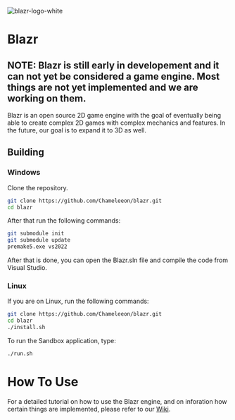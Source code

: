 ![blazr-logo-white](https://github.com/user-attachments/assets/9beb1472-3474-4613-98dc-a2b4166ad130)
# Blazr


## NOTE: Blazr is still early in developement and it can not yet be considered a game engine. Most things are not yet implemented and we are working on them.

Blazr is an open source 2D game engine with the goal of eventually being able to create complex 2D games with complex mechanics and features. In the future, our goal is to expand it to 3D as well.

## Building
### Windows
Clone the repository.
```bash
git clone https://github.com/Chameleeon/blazr.git
cd blazr
```

After that run the following commands:

```bash
git submodule init
git submodule update
premake5.exe vs2022
```

After that is done, you can open the Blazr.sln file and compile the code from Visual Studio.

### Linux
If you are on Linux, run the following commands:
```bash
git clone https://github.com/Chameleeon/blazr.git
cd blazr
./install.sh
```

To run the Sandbox application, type:
```bash
./run.sh
```

# How To Use
For a detailed tutorial on how to use the Blazr engine, and on inforation how certain things are implemented, please refer to our [Wiki](https://github.com/BlazrDev/blazr/wiki).
